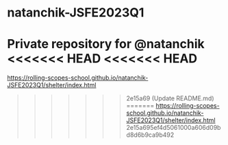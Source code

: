 # natanchik-JSFE2023Q1
Private repository for @natanchik
<<<<<<< HEAD
<<<<<<< HEAD
=======
https://rolling-scopes-school.github.io/natanchik-JSFE2023Q1/shelter/index.html
>>>>>>> 2e15a69 (Update README.md)
=======
https://rolling-scopes-school.github.io/natanchik-JSFE2023Q1/shelter/index.html
>>>>>>> 2e15a695ef4d5061000a606d09bd8d6b9ca9b492
